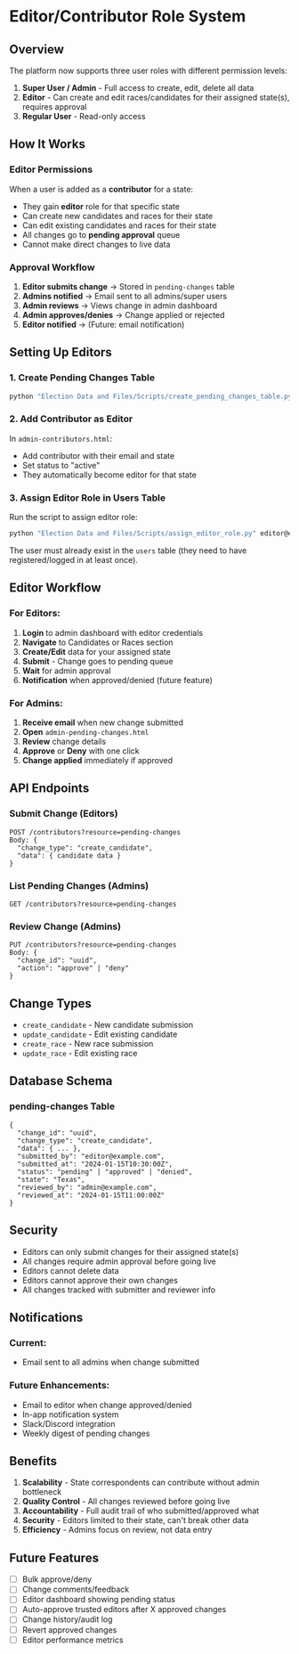 # Editor/Contributor Role System

## Overview

The platform now supports three user roles with different permission levels:

1. **Super User / Admin** - Full access to create, edit, delete all data
2. **Editor** - Can create and edit races/candidates for their assigned state(s), requires approval
3. **Regular User** - Read-only access

## How It Works

### Editor Permissions

When a user is added as a **contributor** for a state:
- They gain **editor** role for that specific state
- Can create new candidates and races for their state
- Can edit existing candidates and races for their state
- All changes go to **pending approval** queue
- Cannot make direct changes to live data

### Approval Workflow

1. **Editor submits change** → Stored in `pending-changes` table
2. **Admins notified** → Email sent to all admins/super users
3. **Admin reviews** → Views change in admin dashboard
4. **Admin approves/denies** → Change applied or rejected
5. **Editor notified** → (Future: email notification)

## Setting Up Editors

### 1. Create Pending Changes Table

```bash
python "Election Data and Files/Scripts/create_pending_changes_table.py"
```

### 2. Add Contributor as Editor

In `admin-contributors.html`:
- Add contributor with their email and state
- Set status to "active"
- They automatically become editor for that state

### 3. Assign Editor Role in Users Table

Run the script to assign editor role:
```bash
python "Election Data and Files/Scripts/assign_editor_role.py" editor@example.com
```

The user must already exist in the `users` table (they need to have registered/logged in at least once).

## Editor Workflow

### For Editors:

1. **Login** to admin dashboard with editor credentials
2. **Navigate** to Candidates or Races section
3. **Create/Edit** data for your assigned state
4. **Submit** - Change goes to pending queue
5. **Wait** for admin approval
6. **Notification** when approved/denied (future feature)

### For Admins:

1. **Receive email** when new change submitted
2. **Open** `admin-pending-changes.html`
3. **Review** change details
4. **Approve** or **Deny** with one click
5. **Change applied** immediately if approved

## API Endpoints

### Submit Change (Editors)
```
POST /contributors?resource=pending-changes
Body: {
  "change_type": "create_candidate",
  "data": { candidate data }
}
```

### List Pending Changes (Admins)
```
GET /contributors?resource=pending-changes
```

### Review Change (Admins)
```
PUT /contributors?resource=pending-changes
Body: {
  "change_id": "uuid",
  "action": "approve" | "deny"
}
```

## Change Types

- `create_candidate` - New candidate submission
- `update_candidate` - Edit existing candidate
- `create_race` - New race submission
- `update_race` - Edit existing race

## Database Schema

### pending-changes Table

```
{
  "change_id": "uuid",
  "change_type": "create_candidate",
  "data": { ... },
  "submitted_by": "editor@example.com",
  "submitted_at": "2024-01-15T10:30:00Z",
  "status": "pending" | "approved" | "denied",
  "state": "Texas",
  "reviewed_by": "admin@example.com",
  "reviewed_at": "2024-01-15T11:00:00Z"
}
```

## Security

- Editors can only submit changes for their assigned state(s)
- All changes require admin approval before going live
- Editors cannot delete data
- Editors cannot approve their own changes
- All changes tracked with submitter and reviewer info

## Notifications

### Current:
- Email sent to all admins when change submitted

### Future Enhancements:
- Email to editor when change approved/denied
- In-app notification system
- Slack/Discord integration
- Weekly digest of pending changes

## Benefits

1. **Scalability** - State correspondents can contribute without admin bottleneck
2. **Quality Control** - All changes reviewed before going live
3. **Accountability** - Full audit trail of who submitted/approved what
4. **Security** - Editors limited to their state, can't break other data
5. **Efficiency** - Admins focus on review, not data entry

## Future Features

- [ ] Bulk approve/deny
- [ ] Change comments/feedback
- [ ] Editor dashboard showing pending status
- [ ] Auto-approve trusted editors after X approved changes
- [ ] Change history/audit log
- [ ] Revert approved changes
- [ ] Editor performance metrics
